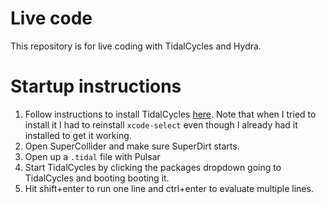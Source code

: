 # Live code

This repository is for live coding with TidalCycles and Hydra.

# Startup instructions

1. Follow instructions to install TidalCycles [here](https://tidalcycles.org/docs/getting-started/macos_install). Note that when I tried to install it I had to reinstall `xcode-select` even though I already had it installed to get it working.
2. Open SuperCollider and make sure SuperDirt starts.
3. Open up a `.tidal` file with Pulsar
4. Start TidalCycles by clicking the packages dropdown going to TidalCycles and booting booting it.
5. Hit shift+enter to run one line and ctrl+enter to evaluate multiple lines.
